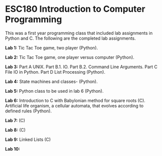 # ESC180 Introduction to Computer Programming

This was a first year programming class that included lab assignments in Python and C. The following are the completed lab assignments.

**Lab 1:** Tic Tac Toe game, two player (Python).

**Lab 2:** Tic Tac Toe game, one player versus computer (Python).

**Lab 3:** Part A UNIX. Part B.1. IO. Part B.2. Command Line Arguments. Part C File IO in Python. Part D List Processing (Python).

**Lab 4:** State machines and classes- (Python).

**Lab 5:** Python class to be used in lab 6 (Python).

**Lab 6:** Introduction to C with Babylonian method for square roots (C). Artificial life organism, a cellular automata, that evolves according to defined rules (Python).

**Lab 7:** (C)

**Lab 8:** (C)

**Lab 9:** Linked Lists (C)

**Lab 10:**
